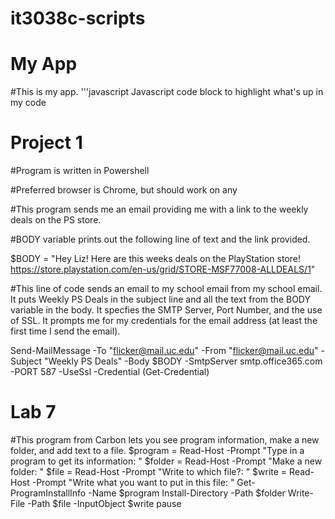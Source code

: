 # it3038c-scripts
My App
======

#This is my app.
'''javascript
Javascript code block to highlight what's up in my code

Project 1
=========

#Program is written in Powershell

#Preferred browser is Chrome, but should work on any

#This program sends me an email providing me with a link to the weekly deals on the PS store.

#BODY variable prints out the following line of text and the link provided.

$BODY = "Hey Liz! Here are this weeks deals on the PlayStation store! https://store.playstation.com/en-us/grid/STORE-MSF77008-ALLDEALS/1"

#This line of code sends an email to my school email from my school email. It puts Weekly PS Deals in the subject line and all the text from the BODY variable in the body. It specfies the SMTP Server, Port Number, and the use of SSL. It prompts me for my credentials for the email address (at least the first time I send the email).

Send-MailMessage -To "flicker@mail.uc.edu" -From "flicker@mail.uc.edu" -Subject "Weekly PS Deals" -Body $BODY -SmtpServer smtp.office365.com -PORT 587 -UseSsl -Credential (Get-Credential)

Lab 7
=====
#This program from Carbon lets you see program information, make a new folder, and add text to a file.
$program = Read-Host -Prompt "Type in a program to get its information: "
$folder = Read-Host -Prompt "Make a new folder: "
$file = Read-Host -Prompt "Write to which file?: "
$write = Read-Host -Prompt "Write what you want to put in this file: " 
Get-ProgramInstallInfo -Name $program
Install-Directory -Path $folder
Write-File -Path $file -InputObject $write
pause


